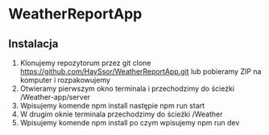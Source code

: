 # WeatherReportApp

## Instalacja 

1) Klonujemy repozytorum przez git clone https://github.com/HaySsor/WeatherReportApp.git lub pobieramy ZIP na komputer i rozpakowujemy 
2) Otwieramy pierwszym okno terminala i przechodzimy do ścieżki /Weather-app/server 
3) Wpisujemy komende npm install następie npm run start 
4) W drugim oknie terminala przechodzimy do ścieżki /Weather 
5) Wpisujemy komende npm install po czym wpisujemy npm run dev 

